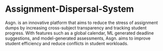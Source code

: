 # Assignment-Dispersal-System
Asgn. is an innovative platform that aims to reduce the stress of assignment dumps by increasing cross-subject transparency and tracking student progress. With features such as a global calendar, ML generated deadline suggestions, and model-generated assessments, Asgn. aims to improve student efficiency and reduce conflicts in student workloads.
